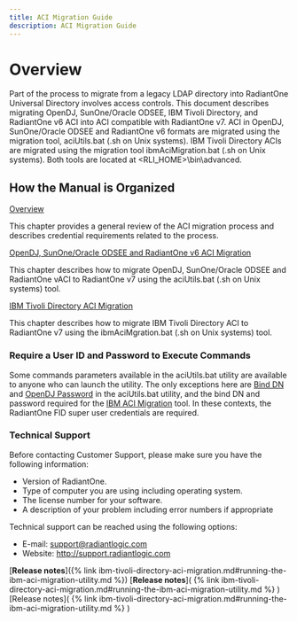 ```yaml
---
title: ACI Migration Guide
description: ACI Migration Guide
---
```


# Overview

Part of the process to migrate from a legacy LDAP directory into RadiantOne Universal
Directory involves access controls. This document describes migrating OpenDJ, SunOne/Oracle
ODSEE, IBM Tivoli Directory, and RadiantOne v6 ACI into ACI compatible with RadiantOne v7.
ACI in OpenDJ, SunOne/Oracle ODSEE and RadiantOne v6 formats are migrated using the
migration tool, aciUtils.bat (.sh on Unix systems). IBM Tivoli Directory ACIs are migrated using
the migration tool ibmAciMigration.bat (.sh on Unix systems). Both tools are located at
<RLI_HOME>\bin\advanced.

## How the Manual is Organized

[Overview](01-overview.md)

This chapter provides a general review of the ACI migration process and describes credential requirements related to the process.

[OpenDJ, SunOne/Oracle ODSEE and RadiantOne v6 ACI Migration](opendj-sunone-migration.md)

This chapter describes how to migrate OpenDJ, SunOne/Oracle ODSEE and RadiantOne vACI to RadiantOne v7 using the aciUtils.bat (.sh on Unix systems) tool.

[IBM Tivoli Directory ACI Migration](ibm-tivoli-directory-aci-migration.md)

This chapter describes how to migrate IBM Tivoli Directory ACI to RadiantOne v7 using the ibmAciMgration.bat (.sh on Unix systems) tool.

### Require a User ID and Password to Execute Commands

Some commands parameters available in the aciUtils.bat utility are available to anyone who can launch the utility. The only exceptions here are [Bind DN](opendj-sunone-migration.md#bind-dn) and [OpenDJ Password](opendj-sunone-migration.md#password) in the aciUtils.bat utility, and the bind DN and password required for the [IBM ACI Migration](ibm-tivoli-directory-aci-migration.md#running-the-ibm-aci-migration-utility) tool. In these contexts, the RadiantOne FID super user credentials are required.

### Technical Support

Before contacting Customer Support, please make sure you have the following information:

- Version of RadiantOne.
- Type of computer you are using including operating system.
- The license number for your software.
- A description of your problem including error numbers if appropriate


Technical support can be reached using the following options:


- E-mail: support@radiantlogic.com
- Website: http://support.radiantlogic.com

[**Release notes**]({% link ibm-tivoli-directory-aci-migration.md#running-the-ibm-aci-migration-utility.md %})
[**Release notes**]( {% link ibm-tivoli-directory-aci-migration.md#running-the-ibm-aci-migration-utility.md %} )
[Release notes]( {% link ibm-tivoli-directory-aci-migration.md#running-the-ibm-aci-migration-utility.md %} )
